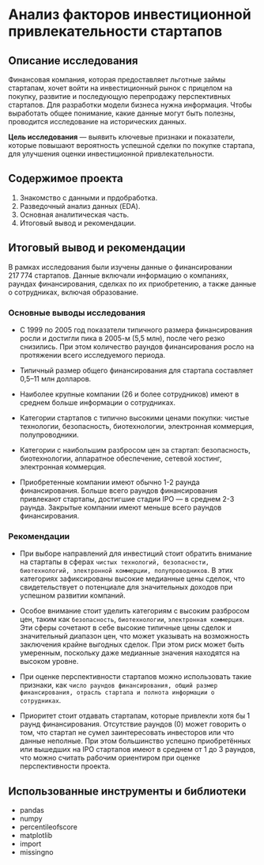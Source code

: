 # Анализ факторов инвестиционной привлекательности стартапов


## Описание исследования

Финансовая компания, которая предоставляет льготные займы стартапам, хочет войти на инвестиционный рынок с прицелом на покупку, развитие и последующую перепродажу перспективных стартапов. Для разработки модели бизнеса нужна информация. Чтобы выработать общее понимание, какие данные могут быть полезны, проводится исследование на исторических данных.

**Цель исследования** — выявить ключевые признаки и показатели, которые повышают вероятность успешной сделки по покупке стартапа, для улучшения оценки инвестиционной привлекательности.


## Содержимое проекта

1. Знакомство с данными и прдобработка.
2. Разведочный анализ данных (EDA).
3. Основная аналитическая часть.
4. Итоговый вывод и рекомендации.


## Итоговый вывод и рекомендации

В рамках исследования были изучены данные о финансировании 217 774 стартапов. Данные включали информацию о компаниях, раундах финансирования, сделках по их приобретению, а также данные о сотрудниках, включая образование. 

### Основные выводы исследования

- С 1999 по 2005 год показатели типичного размера финансирования росли и достигли пика в 2005-м (5,5 млн), после чего резко снизились. При этом количество раундов финансирования росло на протяжении всего исследуемого периода. 

- Типичный размер общего финансирования для стартапа составляет 0,5–11 млн долларов.

- Наиболее крупные компании (26 и более сотрудников) имеют в среднем больше информации о сотрудниках.

- Категории стартапов с типично высокими ценами покупки: чистые технологии, безопасность, биотехнологии, электронная коммерция, полупроводники.

- Категории с наибольшим разбросом цен за стартап: безопасность, биотехнологии, аппаратное обеспечение, сетевой хостинг, электронная коммерция.

- Приобретенные компании имеют обычно 1-2 раунда финансирования. Больше всего раундов финансирования привлекают стартапы, достигшие стадии IPO — в среднем 2-3 раунда. Закрытые компании имеют меньше всего раундов финансирования.

### Рекомендации

- При выборе направлений для инвестиций стоит обратить внимание на стартапы в сферах `чистых технологий, безопасности, биотехнологий, электронной коммерции, полупроводников`. В этих категориях зафиксированы высокие медианные цены сделок, что свидетельствует о потенциале для значительных доходов при успешном развитии компаний. 

- Особое внимание стоит уделить категориям с высоким разбросом цен, таким как `безопасность`, `биотехнологии`, `электронная коммерция`. Эти сферы сочетают в себе высокие типичные цены сделок и значительный диапазон цен, что может указывать на возможность заключения крайне выгодных сделок. При этом риск может быть умеренным, поскольку даже медианные значения находятся на высоком уровне.

- При оценке перспективности стартапов можно использовать такие признаки, как `число раундов финансирования, общий размер финансирования, отрасль стартапа и полнота информации о сотрудниках`.

- Приоритет стоит отдавать стартапам, которые привлекли хотя бы 1 раунд финансирования. Отсутствие раундов (0) может говорить о том, что стартап не сумел заинтересовать инвесторов или что данные неполные. При этом большинство успешно приобретённых или вышедших на IPO стартапов имеют в среднем от 1 до 3 раундов, что можно считать рабочим ориентиром при оценке перспективности проекта.


## Использованные инструменты и библиотеки

- pandas
- numpy
- percentileofscore
- matplotlib
- import
- missingno
